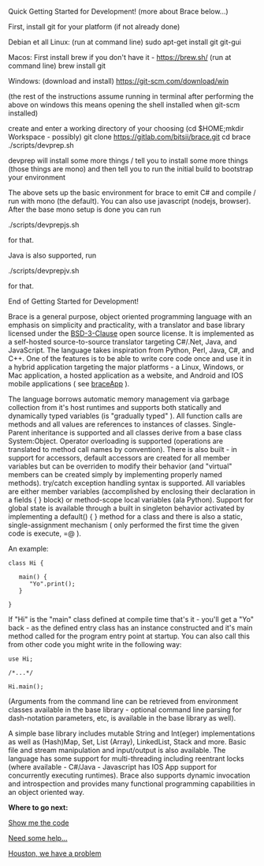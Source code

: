 
Quick Getting Started for Development! (more about Brace below...)

First, install git for your platform (if not already done)

Debian et all Linux:
(run at command line)
sudo apt-get install git git-gui

Macos:
First install brew if you don't have it - https://brew.sh/
(run at command line)
brew install git 

Windows:
(download and install)
https://git-scm.com/download/win

(the rest of the instructions assume running in terminal after performing the above
  on windows this means opening the shell installed when git-scm installed)
  
create and enter a working directory of your choosing (cd $HOME;mkdir Workspace - possibly)
git clone https://gitlab.com/bitsii/brace.git
cd brace
./scripts/devprep.sh

devprep will install some more things / tell you to install some more things
(those things are mono)
and then tell you to run the initial build to bootstrap your environment

The above sets up the basic environment for brace to emit C# and compile / run with mono (the default).  You can also use javascript (nodejs, browser).  After the base mono setup is done you can run 

./scripts/devprepjs.sh

for that.  

Java is also supported, run 

./scripts/devprepjv.sh

for that.

End of Getting Started for Development!

Brace is a general purpose, object oriented programming language with an emphasis on simplicity and practicality, with a translator and base library licensed under the [BSD-3-Clause](https://opensource.org/licenses/BSD-3-Clause) open source license.  It is implemented as a self-hosted source-to-source translator targeting C#/.Net, Java, and JavaScript.  The language takes inspiration from Python, Perl, Java, C#, and C++.  One of the features is to be able to write core code once and use it in a hybrid application targeting the major platforms - a Linux, Windows, or Mac application, a hosted application as a website, and Android and IOS mobile applications ( see [braceApp](https://gitlab.com/bitsii/braceApp) ).

The language borrows automatic memory management via garbage collection from it's host runtimes and supports both statically and dynamically typed variables (is "gradually typed" ).  All function calls are methods and all values are references to instances of classes.  Single-Parent inheritance is supported and all classes derive from a base class System:Object.  Operator overloading is supported (operations are translated to method call names by convention).  There is also built - in support for accessors, default accessors are created for all member variables but can be overriden to modify their behavior (and "virtual" members can be created simply by implementing properly named methods).  try/catch exception handling syntax is supported.  All variables are either member variables (accomplished by enclosing their declaration in a fields { } block) or method-scope local variables (ala Python).  Support for global state is available through a built in singleton behavior activated by implementing a default() { } method for a class and there is also a static, single-assignment mechanism ( only performed the first time the given code is execute, =@ ).

An example: 

```
class Hi {

   main() {
      "Yo".print();
   }

}
```


If "Hi" is the "main" class defined at compile time that's it - you'll get a "Yo" back - as the defined entry class has an instance constructed and it's main method called for the program entry point at startup.  You can also call this from other code you might write in the following way:

```
use Hi;

/*...*/

Hi.main();
```

(Arguments from the command line can be retrieved from environment classes available in the base library - optional command line parsing for dash-notation parameters, etc, is available in the base library as well).

A simple base library includes mutable String and Int(eger) implementations as well as (Hash)Map, Set, List (Array), LinkedList, Stack and more.  Basic file and stream manipulation and input/output is also available.  The language has some support for multi-threading including reentrant locks (where available - C#/Java - Javascript has IOS App support for concurrently executing runtimes).  Brace also supports dynamic invocation and introspection and provides many functional programming capabilities in an object oriented way.  

**Where to go next:**

[Show me the code](https://gitlab.com/bitsii/brace)

[Need some help...](https://stackoverflow.com/questions/tagged/brace)

[Houston, we have a problem](https://gitlab.com/bitsii/brace/issues)

